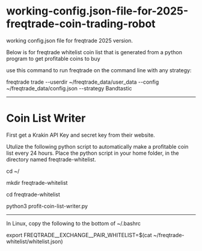 # working-config.json-file-for-2025-freqtrade-coin-trading-robot
working config.json file for freqtrade 2025 version. 

Below is for freqtrade whitelist coin list that is generated from a python program to get profitable coins to buy

use this command to run freqtrade on the command line with any strategy:

freqtrade trade --userdir ~/freqtrade_data/user_data --config ~/freqtrade_data/config.json --strategy Bandtastic

---------------------
# Coin List Writer
First get a Krakin API Key and secret key from their website. 

Utulize the following python script to automatically make a profitable coin list every 24 hours. 
Place the python script in your 
home folder, in the directory named 
freqtrade-whitelist. 

cd ~/

mkdir freqtrade-whitelist

cd freqtrade-whitelist

python3 profit-coin-list-writer.py

----------------
In Linux, copy the following to 
the bottom of ~/.bashrc



export FREQTRADE__EXCHANGE__PAIR_WHITELIST=$(cat ~/freqtrade-whitelist/whitelist.json)
